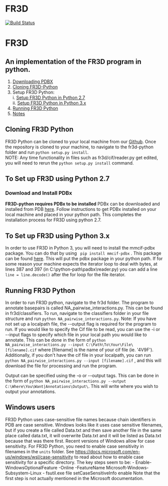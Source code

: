 # FR3D #

[![Build Status](https://api.travis-ci.org/BGSU-RNA/fr3d-python.png?branch=develop)](https://travis-ci.org/BGSU-RNA/fr3d-python)

# FR3D 
## An implementation of the FR3D program in python. 
1. [Downloading PDBX](#download-and-install-pdbx)
2. [Cloning FR3D-Python](#cloning-fr3d-python)
3. Setup FR3D Python:  
	  i. [Setup FR3D Python in Python 2.7](#to-setup-fr3d-using-python-27)   
	  ii. [Setup FR3D Python in Python 3.x](#to-setup-fr3d-using-python-3x)  
4. [Running FR3D Python](#running-fr3d-python)
5. [Notes](#notes)


## Cloning FR3D Python
FR3D Python can be cloned to your local machine from our [Github](https://github.com/BGSU-RNA/fr3d-python).  Once the repository is cloned to your machine, to navigate to the fr3d-python folder and run ```python setup.py install```. <br>
NOTE: Any time functionality in files such as fr3d/cif/reader.py get edited, you will need to rerun the ```python setup.py install``` command.

## To Set up FR3D using Python 2.7
### Download and Install PDBx
**FR3D-python requires PDBx to be installed**
PDBx can be downloaded and installed from PDB [here](https://mmcif.wwpdb.org/docs/sw-examples/python/html/). Follow instructions to get PDBx installed on your local machine and placed in your python path. This completes the installation process for FR3D using python 2.7. 

## To Set up FR3D using Python 3.x
In order to use FR3D in Python 3, you will need to install the mmcif-pdbx package. 
You can do that by using ``` pip install mmcif-pdbx``` . This package can be found [here](https://pypi.org/project/mmcif-pdbx/).
This will put the pdbx package in your python path. If for some reason your machine expects the iterator loop to deal with bytes, at lines 387 and 397 (in C:\python-path\padbx\reader.py) you can add a line ``` line = line.decode() ``` after the for loop for the file iterator. 

## Running FR3D Python
In order to run FR3D python, navigate to the fr3d folder. 
The program to annotate basepairs is called NA_pairwise_interactions.py.
This can be found in fr3d/classifiers.
To run, navigate to the classifiers folder in your file structure and run ```python NA_pairwise_interactions.py```. 
Note: If you have not set up a localpath file, the --output flag is required for the program to run. 
If you would like to specify the Cif file to be read, you can use the -i or --input flags to specify which file in your local path you would like to annotate.
This can be done in the form of ``` python NA_pairwise_interactions.py --input C:\Path\To\Your\File\[filename].cif ``` where [filename] is the name of your cif file (ie. '4V9F'). Additionally, if you don't have the cif file in your localpath, you can run ``` python NA_pairwise_interactions.py --input [filename].cif ``` , and this will download the file for processing and run the program. 

Output can be specified using the -o or --output tags. This can be done in the form of ``` python NA_pairwise_interactions.py --output C:\Where\You\Want|Annotations\Output\ ```. This will write where you wish to output your annotations. 

## Windows users
FR3D Python uses case-sensitive file names because chain identifiers in PDB are case sensitive.
Windows looks like it uses case sensitive filenames, but if you create a file called Data.txt and then save another file in the same place called data.txt, it will overwrite Data.txt and it will be listed as Data.txt because that was there first.
Recent versions of Windows allow for case sensitivity.
For FR3D Python, you need to enable case sensitivity in filenames in the ```units``` folder.
See https://docs.microsoft.com/en-us/windows/wsl/case-sensitivity to read about how to enable case sensitivity for a specific directory.
The key steps seem to be:
	- Enable-WindowsOptionalFeature -Online -FeatureName Microsoft-Windows-Subsystem-Linux
	- fsutil.exe file setCaseSensitiveInfo <path to folder> enable
Note that the first step is not actually mentioned in the Microsoft documentation.

